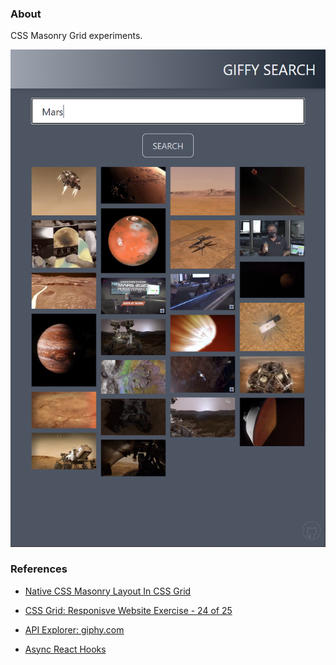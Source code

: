 ### About

CSS Masonry Grid experiments.

![](src/assets/previews/2021-04-17_21-05-46.png)

### References

* [Native CSS Masonry Layout In CSS Grid](https://www.smashingmagazine.com/native-css-masonry-layout-css-grid/)

* [CSS Grid: Responisve Website Exercise - 24 of 25](https://youtu.be/6dzzVGXVflI)

* [API Explorer: giphy.com](https://developers.giphy.com/explorer)

* [Async React Hooks](https://youtu.be/HQq5Sod8AEk)

